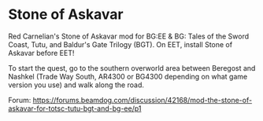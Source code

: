 # Stone of Askavar
Red Carnelian's Stone of Askavar mod for BG:EE &amp; BG: Tales of the Sword Coast, Tutu, and Baldur's Gate Trilogy (BGT).  On EET, install Stone of Askavar before EET!

To start the quest, go to the southern overworld area between Beregost and Nashkel (Trade Way South, AR4300 or BG4300 depending on what game version you use) and walk along the road.

Forum: https://forums.beamdog.com/discussion/42168/mod-the-stone-of-askavar-for-totsc-tutu-bgt-and-bg-ee/p1
